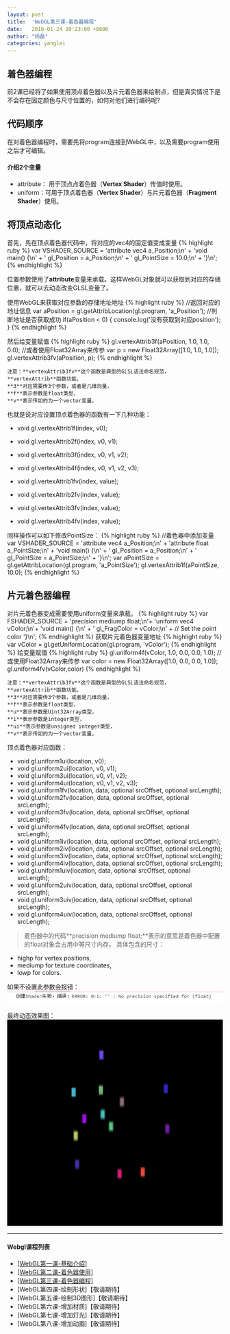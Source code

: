 ```yaml
---
layout: post
title:  'WebGL第三课-着色器编程'
date:   2018-01-24 20:23:00 +0800
author: "杨磊"
categories: yanglei
---
```


## 着色器编程
前2课已经将了如果使用顶点着色器以及片元着色器来绘制点，但是真实情况下是不会存在固定颜色与尺寸位置的，如何对他们进行编码呢?

## 代码顺序
在对着色器编程时，需要先将program连接到WebGL中，以及需要program使用之后才可编辑。
#### 介绍2个变量

- attribute： 用于顶点点着色器（**Vertex Shader**）传值时使用。
- uniform：可用于顶点着色器（**Vertex Shader**）与片元着色器（**Fragment Shader**）使用。

## 将顶点动态化
首先，先在顶点着色器代码中，将对应的vec4的固定值变成变量
{% highlight ruby %}
var VSHADER_SOURCE = 
  'attribute vec4 a_Position;\n' +
  'void main() {\n' +
    '  gl_Position = a_Position;\n' +
    '  gl_PointSize = 10.0;\n' + 
  '}\n';
{% endhighlight %}

位置参数使用了**attribute**变量来承载。这样WebGL对象就可以获取到对应的存储位置，就可以去动态改变GLSL变量了。

使用WebGL来获取对应参数的存储地址地址
{% highlight ruby %}
//返回对应的地址信息
var aPosition = gl.getAttribLocation(gl.program, 'a_Position');
//判断地址是否获取成功
if(aPosition < 0) {
    console.log('没有获取到对应position');
}
{% endhighlight %}

然后给变量赋值
{% highlight ruby %}
gl.vertexAttrib3f(aPosition, 1.0, 1.0, 0.0);
//或者使用Float32Array来传参
var p = new Float32Array([1.0, 1.0, 1.0]);
gl.vertexAttrib3fv(aPosition, p);
{% endhighlight %}

    注意：**vertexAttrib3fv**这个函数是典型的GLSL语法命名规范，
    **vertexAttrib**函数功能，
    **3**对应需要传3个参数，或者是几维向量，
    **f**表示参数是float类型，
    **v**表示传如的为一个vector变量。

也就是说对应设置顶点着色器的函数有一下几种功能：

- void gl.vertexAttrib1f(index, v0);
- void gl.vertexAttrib2f(index, v0, v1);
- void gl.vertexAttrib3f(index, v0, v1, v2);
- void gl.vertexAttrib4f(index, v0, v1, v2, v3);

- void gl.vertexAttrib1fv(index, value);
- void gl.vertexAttrib2fv(index, value);
- void gl.vertexAttrib3fv(index, value);
- void gl.vertexAttrib4fv(index, value);

同样操作可以如下修改PointSize：
{% highlight ruby %}
//着色器中添加变量
var VSHADER_SOURCE = 
  'attribute vec4 a_Position;\n' +
  'attribute float a_PointSize;\n' +
  'void main() {\n' +
    '  gl_Position = a_Position;\n' +
    '  gl_PointSize = a_PointSize;\n' + 
  '}\n';
var aPointSize = gl.getAttribLocation(gl.program, 'a_PointSize');
gl.vertexAttrib1f(aPointSize, 10.0);
{% endhighlight %}

## 片元着色器编程
对片元着色器变成需要使用uniform变量来承载。
{% highlight ruby %}
 var FSHADER_SOURCE =
'precision mediump float;\n'+
'uniform vec4 vColor;\n'+
'void main() {\n' +
'  gl_FragColor = vColor;\n' + // Set the point color
'}\n';
{% endhighlight %}
获取片元着色器变量地址
{% highlight ruby %}
var vColor = gl.getUniformLocation(gl.program, 'vColor');
{% endhighlight %}
给变量赋值
{% highlight ruby %}
gl.uniform4f(vColor, 1.0, 0.0, 0.0, 1.0);
//或使用Float32Array来传参
var color = new Float32Array([1.0, 0.0, 0.0, 1.0]);
gl.uniform4fv(vColor,color)
{% endhighlight %}

    注意：**vertexAttrib3fv**这个函数是典型的GLSL语法命名规范，
    **vertexAttrib**函数功能，
    **3**对应需要传3个参数，或者是几维向量，
    **f**表示参数是float类型，
    **u**表示参数是Uint32Array类型，
    **i**表示参数是integer类型，
    **ui**表示参数是unsigned integer类型，
    **v**表示传如的为一个vector变量。

顶点着色器对应函数：
- void gl.uniform1ui(location, v0); 
- void gl.uniform2ui(location, v0, v1); 
- void gl.uniform3ui(location, v0, v1, v2); 
- void gl.uniform4ui(location, v0, v1, v2, v3); 
- void gl.uniform1fv(location, data, optional srcOffset, optional srcLength); 
- void gl.uniform2fv(location, data, optional srcOffset, optional srcLength); 
- void gl.uniform3fv(location, data, optional srcOffset, optional srcLength);
- void gl.uniform4fv(location, data, optional srcOffset, optional srcLength); 
- void gl.uniform1iv(location, data, optional srcOffset, optional srcLength); 
- void gl.uniform2iv(location, data, optional srcOffset, optional srcLength);
- void gl.uniform3iv(location, data, optional srcOffset, optional srcLength); 
- void gl.uniform4iv(location, data, optional srcOffset, optional srcLength); 
- void gl.uniform1uiv(location, data, optional srcOffset, optional srcLength);
- void gl.uniform2uiv(location, data, optional srcOffset, optional srcLength);
- void gl.uniform3uiv(location, data, optional srcOffset, optional srcLength); 
- void gl.uniform4uiv(location, data, optional srcOffset, optional srcLength);

>着色器中的代码**precision mediump float;**表示的意思是着色器中配置的float对象会占用中等尺寸内存。
具体包含的尺寸：
- highp for vertex positions,
- mediump for texture coordinates,
- lowp for colors.

如果不设置此参数会报错：
![我是图片的Alt](/assets/img/yanglei8.jpg)

最终动态效果图：
![我是图片的Alt](/assets/img/yanglei8-1.png)

---

#### Webgl课程列表
- <a target="_blank" href="/yanglei/2018/01/24/yanglei5.html">[WebGL第一课-基础介绍]</a>
- <a target="_blank" href="/yanglei/2018/01/24/yanglei6.html">[WebGL第二课-着色器使用]</a>
- <a target="_blank" href="/yanglei/2018/01/24/yanglei8.html">[WebGL第三课-着色器编程]</a>
- <a target="_blank" >[WebGL第四课-绘制形状]【敬请期待】</a>
- <a target="_blank" >[WebGL第五课-绘制3D图形]【敬请期待】</a>
- <a target="_blank" >[WebGL第六课-增加材质]【敬请期待】</a>
- <a target="_blank" >[WebGL第七课-增加灯光]【敬请期待】</a>
- <a target="_blank" >[WebGL第八课-增加动画]【敬请期待】</a>